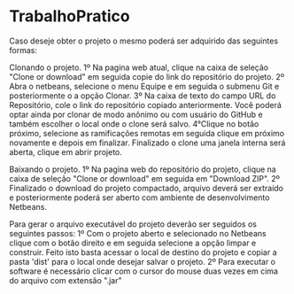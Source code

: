 # TrabalhoPratico
Caso deseje obter o projeto o mesmo poderá ser adquirido das seguintes formas:

Clonando o projeto.
1º Na pagina web atual, clique na caixa de seleção "Clone or download" em seguida copie
do link do repositório do projeto.
2º Abra o netbeans, selecione o menu Equipe e em seguida o submenu Git e posteriormente o a opção Clonar.
3º Na caixa de texto do campo URL do Repositório, cole o link do repositório copiado anteriormente. Você poderá optar ainda por clonar de modo anônimo ou com usuário do GitHub e também escolher o local onde o clone será salvo.
4°Clique no botão próximo, selecione as ramificações remotas em seguida clique em próximo novamente e depois em finalizar. Finalizado o clone uma janela interna será aberta, clique em abrir projeto.

Baixando o projeto.
1º Na pagina web do repositório do projeto, clique na caixa de seleção "Clone or download" em seguida em 
"Download ZIP".
2º Finalizado o download do projeto compactado, arquivo deverá ser extraído e posteriormente poderá ser aberto com ambiente de desenvolvimento Netbeans.


Para gerar o arquivo executável do projeto deverão ser seguidos os seguintes passos:
1º Com o projeto aberto e selecionado no Netbeans clique com o botão direito e em seguida selecione a opção limpar e construir. Feito isto basta acessar o local de destino do projeto e copiar a pasta 'dist' para o local onde desejar salvar o projeto.
2º Para executar o software é necessário clicar com o cursor do mouse duas vezes em cima do arquivo com extensão ".jar"

